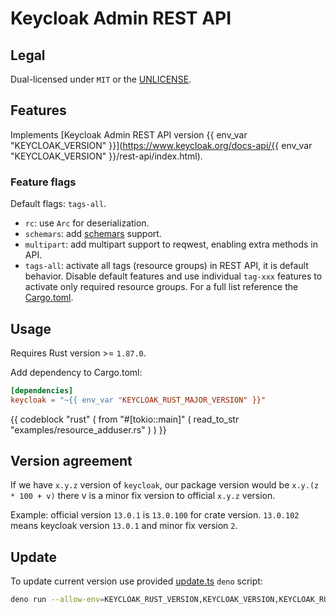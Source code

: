 # Keycloak Admin REST API

## Legal

Dual-licensed under `MIT` or the [UNLICENSE](http://unlicense.org/).

## Features

Implements [Keycloak Admin REST API version {{ env_var "KEYCLOAK_VERSION" }}](https://www.keycloak.org/docs-api/{{ env_var "KEYCLOAK_VERSION" }}/rest-api/index.html).

### Feature flags

Default flags: `tags-all`.

- `rc`: use `Arc` for deserialization.
- `schemars`: add [schemars](https://crates.io/crates/schemars) support.
- `multipart`: add multipart support to reqwest, enabling extra methods in API.
- `tags-all`: activate all tags (resource groups) in REST API, it is default behavior. Disable default features and use individual `tag-xxx` features to activate only required resource groups. For a full list reference the [Cargo.toml](Cargo.toml).

## Usage

Requires Rust version >= `1.87.0`.

Add dependency to Cargo.toml:

```toml
[dependencies]
keycloak = "~{{ env_var "KEYCLOAK_RUST_MAJOR_VERSION" }}"
```

{{ codeblock "rust" ( from "#[tokio::main]" ( read_to_str "examples/resource_adduser.rs" ) ) }}

## Version agreement

If we have `x.y.z` version of `keycloak`, our package version would be `x.y.(z * 100 + v)` there v is a minor
fix version to official `x.y.z` version.

Example: official version `13.0.1` is `13.0.100` for crate version. `13.0.102` means keycloak version `13.0.1` and minor fix version `2`.

## Update

To update current version use provided [update.ts](./update.ts) `deno` script:

```sh
deno run --allow-env=KEYCLOAK_RUST_VERSION,KEYCLOAK_VERSION,KEYCLOAK_RUST_MAJOR_VERSION --allow-read=Cargo.toml --allow-write=Cargo.toml,api/openapi.json,src/types.rs,src/rest/generated_rest.rs,src/resource,src/builder --allow-net=keycloak.org,www.keycloak.org --allow-run=cargo,gh,git,handlebars-magic update.ts
```
